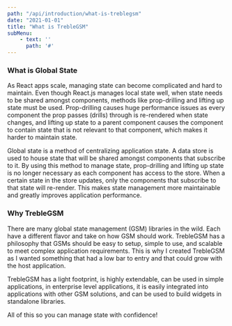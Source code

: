 ```yaml
---
path: "/api/introduction/what-is-treblegsm"
date: "2021-01-01"
title: "What is TrebleGSM"
subMenu: 
    - text: ''
      path: '#'
---
```



### What is Global State
As React apps scale, managing state can become complicated and hard to maintain. Even though React.js manages local state well, when state needs to be shared amongst components, methods like prop-drilling and lifting up state must be used.  Prop-drilling causes huge performance issues as every component the prop passes (drills) through is re-rendered when state changes, and lifting up state to a parent component causes the component to contain state that is not relevant to that component, which makes it harder to maintain state.

Global state is a method of centralizing application state.  A data store is used to house state that will be shared amongst components that subscribe to it. By using this method to manage state, prop-drilling and lifting up state is no longer necessary as each component has access to the store.  When a certain state in the store updates, only the components that subscribe to that state will re-render. This makes state management more maintainable and greatly improves application performance.

<div class='gsmInfoGraphic'>
</div>

### Why TrebleGSM
There are many global state management (GSM) libraries in the wild. Each have a different flavor and take on how GSM should work. TrebleGSM has a philosophy that GSMs should be easy to setup, simple to use, and scalable to meet complex application requirements. This is why I created TrebleGSM as I wanted something that had a low bar to entry and that could grow with the host application. 

TrebleGSM has a light footprint, is highly extendable, can be used in simple applications, in enterprise level applications, it is easily integrated into applications with other GSM solutions, and can be used to build widgets in standalone libraries.

All of this so you can manage state with confidence!



